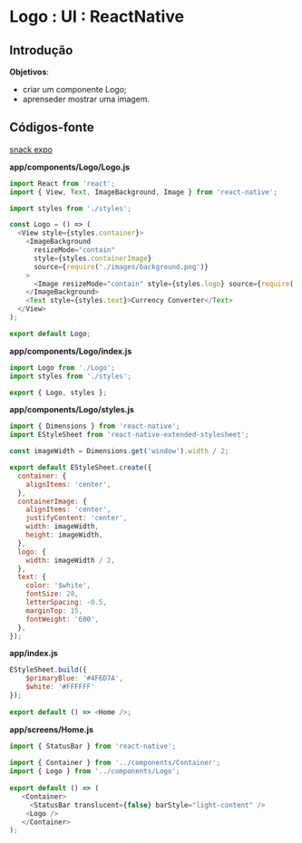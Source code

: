 

# [](#header-1) Logo : UI : ReactNative


## [](#header-2) Introdução

**Objetivos**:
- criar um componente Logo;
- aprenseder mostrar uma imagem.

## [](#header-2) Códigos-fonte

[snack expo](https://snack.expo.io/@leonardo-minora/handlebar-labs---ui-logo)

**app/components/Logo/Logo.js**
```javascript
import React from 'react';
import { View, Text, ImageBackground, Image } from 'react-native';

import styles from './styles';

const Logo = () => (
  <View style={styles.container}>
    <ImageBackground
      resizeMode="contain"
      style={styles.containerImage}
      source={require('./images/background.png')}
    >
      <Image resizeMode="contain" style={styles.logo} source={require('./images/logo.png')} />
    </ImageBackground>
    <Text style={styles.text}>Currency Converter</Text>
  </View>
);

export default Logo;
```

**app/components/Logo/index.js**
```javascript
import Logo from './Logo';
import styles from './styles';

export { Logo, styles };
```


**app/components/Logo/styles.js**
```javascript
import { Dimensions } from 'react-native';
import EStyleSheet from 'react-native-extended-stylesheet';

const imageWidth = Dimensions.get('window').width / 2;

export default EStyleSheet.create({
  container: {
    alignItems: 'center',
  },
  containerImage: {
    alignItems: 'center',
    justifyContent: 'center',
    width: imageWidth,
    height: imageWidth,
  },
  logo: {
    width: imageWidth / 2,
  },
  text: {
    color: '$white',
    fontSize: 28,
    letterSpacing: -0.5,
    marginTop: 15,
    fontWeight: '600',
  },
});
```

**app/index.js**
```javascript
EStyleSheet.build({
    $primaryBlue: '#4F6D7A',
    $white: '#FFFFFF'
});
 
export default () => <Home />;
```

**app/screens/Home.js**
```javascript
import { StatusBar } from 'react-native';
 
import { Container } from '../components/Container';
import { Logo } from '../components/Logo';
 
export default () => (
   <Container>
     <StatusBar translucent={false} barStyle="light-content" />
    <Logo />
   </Container>
);
```
